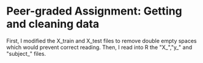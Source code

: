 # Peer-graded Assignment: Getting and cleaning data

First, I modified the X_train and X_test files to remove double empty spaces which would prevent correct reading. Then, I read into R the
"X_","y_" and "subject_" files.
